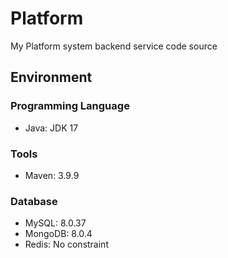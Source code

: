 # Platform

My Platform system backend service code source

## Environment

### Programming Language
- Java: JDK 17

### Tools
- Maven: 3.9.9

### Database
- MySQL: 8.0.37
- MongoDB: 8.0.4
- Redis: No constraint
